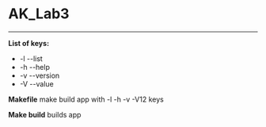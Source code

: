 # AK_Lab3
---
**List of keys:**
+ -l --list
+ -h --help
+ -v --version
+ -V --value


**Makefile**
make build app with -l -h -v -V12 keys

**Make build**
builds app
